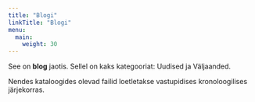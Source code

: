```yaml
---
title: "Blogi"
linkTitle: "Blogi"
menu:
  main:
    weight: 30
---
```



See on **blog** jaotis. Sellel on kaks kategooriat: Uudised ja Väljaanded.

Nendes kataloogides olevad failid loetletakse vastupidises kronoloogilises järjekorras.
